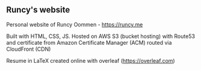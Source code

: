 ## Runcy's website
Personal website of Runcy Oommen - https://runcy.me

Built with HTML, CSS, JS. Hosted on AWS S3 (bucket hosting) with Route53 and certificate from Amazon Certificate Manager (ACM) routed via CloudFront (CDN)

Resume in LaTeX created online with overleaf (https://overleaf.com) 
